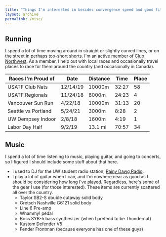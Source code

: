 ```yaml
---
title: "Things I'm interested in besides convergence speed and good fits. "
layout: archive
permalink: /misc/
---
```


<!-- A variety of common markup showing how the theme styles them. -->

<!-- # Header one -->

## Running
I spend a lot of time moving around in straight or slightly curved lines, or on the street in perhaps too-short shorts. I'm an active member of [Club Northwest](https://www.clubnorthwest.org/). As a member, I help out with local races and occasionally travel places to race for them around the country (and occasionally in Canada).

<!-- ### Header three -->

<!-- #### Header four -->

<!-- ##### Header five -->

<!-- ###### Header six -->

<!-- ## Blockquotes -->

<!-- Single line blockquote:

> Stay hungry. Stay foolish.

Multi line blockquote with a cite reference:

> People think focus means saying yes to the thing you've got to focus on. But that's not what it means at all. It means saying no to the hundred other good ideas that there are. You have to pick carefully. I'm actually as proud of the things we haven't done as the things I have done. Innovation is saying no to 1,000 things.
 -->
<!-- <cite>Steve Jobs</cite> --- Apple Worldwide Developers' Conference, 1997 -->
<!-- {: .small} -->

<!-- ## Tables -->

| Races I'm Proud of    | Date    | Distance | Time  | Place |
| --------------------- | ------- | -------- | ----- | ----- |
| USATF Club Nats       | 12/14/19| 10000m   | 32:27 | 58    |
| USATF Regionals       | 11/24/18| 8000m    | 24:23 | 4     |
| Vancouver Sun Run     | 4/22/18 | 10000m   | 31:13 | 20    |
| Seattle vs Portland   | 5/24/21 | 3000m    | 8:28  | 2     |
| UW Dempsey Indoor     | 2/8/18  | 1600m    | 4:19  | 1     |
| Labor Day Half        | 9/2/19  | 13.1 mi  | 70:57 | 34    |

<!-- ## Definition Lists -->

<!-- Definition List Title -->
<!-- :   Definition list division. -->

<!-- Startup -->
<!-- :   A startup company or startup is a company or temporary organization designed to search for a repeatable and scalable business model. -->

<!-- #dowork -->
<!-- :   Coined by Rob Dyrdek and his personal body guard Christopher "Big Black" Boykins, "Do Work" works as a self motivator, to motivating your friends. -->

<!-- Do It Live -->
<!-- :   I'll let Bill O'Reilly [explain](https://www.youtube.com/watch?v=O_HyZ5aW76c "We'll Do It Live") this one. -->

## Music
I spend a lot of time listening to music, playing guitar, and going to concerts, so I figured I should include some stuff about that here.
  * I used to DJ for the UW student radio station, [Rainy Dawg Radio](https://rainydawg.org/).
  * I play a lot of guitar when I can, and I'm nowhere near as good as I should be considering how long I've played. Regardless, here's some of the gear I use (for those interested). These items are currently scattered all over the country.
      * Taylor SB2-S double cutaway solid body
      * Gretsch Nashville G6121 solid body
      * Line 6 Pre-amp
      * Whammy! pedal
      * Boss SYB-5 bass synthesizer (when I pretend to be Thundercat)
      * Kustom Defender V5
      * Fender Frontman (because everyone has one of these guys)


<!-- ## Buttons -->

<!-- Make any link standout more when applying the `.btn` class. -->

<!-- ```html -->
<!-- <a href="#" class="btn--success">Success Button</a> -->
<!-- ``` -->

<!-- [Primary Button](#){: .btn}
[Success Button](#){: .btn .btn--success}
[Warning Button](#){: .btn .btn--warning}
[Danger Button](#){: .btn .btn--danger}
[Info Button](#){: .btn .btn--info}
[Inverse Button](#){: .btn .btn--inverse}
[Light Outline Button](#){: .btn .btn--light-outline} -->

<!-- ```markdown
[Primary Button Text](#link){: .btn}
[Success Button Text](#link){: .btn .btn--success}
[Warning Button Text](#link){: .btn .btn--warning}
[Danger Button Text](#link){: .btn .btn--danger}
[Info Button Text](#link){: .btn .btn--info}
[Inverse Button](#link){: .btn .btn--inverse}
[Light Outline Button](#link){: .btn .btn--light-outline}
```

[X-Large Button](#){: .btn .btn--x-large}
[Large Button](#){: .btn .btn--large}
[Default Button](#){: .btn}
[Small Button](#){: .btn .btn--small}

```markdown
[X-Large Button](#link){: .btn .btn--x-large}
[Large Button](#link){: .btn .btn--large}
[Default Button](#link){: .btn}
[Small Button](#link){: .btn .btn--small}
``` -->

<!-- ## Notices

**Watch out!** You can also add notices by appending `{: .notice}` to a paragraph.
{: .notice}

## HTML Tags

### Address Tag

<address>
  1 Infinite Loop<br /> Cupertino, CA 95014<br /> United States
</address>

### Anchor Tag (aka. Link)

This is an example of a [link](http://apple.com "Apple").

### Abbreviation Tag

The abbreviation CSS stands for "Cascading Style Sheets".

*[CSS]: Cascading Style Sheets

### Cite Tag

"Code is poetry." ---<cite>Automattic</cite>

### Code Tag

You will learn later on in these tests that `word-wrap: break-word;` will be your best friend.

### Strike Tag

This tag will let you <strike>strikeout text</strike>.

### Emphasize Tag

The emphasize tag should _italicize_ text.

### Insert Tag

This tag should denote <ins>inserted</ins> text.

### Keyboard Tag

This scarcely known tag emulates <kbd>keyboard text</kbd>, which is usually styled like the `<code>` tag.

### Preformatted Tag

This tag styles large blocks of code.

<pre>
.post-title {
  margin: 0 0 5px;
  font-weight: bold;
  font-size: 38px;
  line-height: 1.2;
  and here's a line of some really, really, really, really long text, just to see how the PRE tag handles it and to find out how it overflows;
}
</pre>

### Quote Tag

<q>Developers, developers, developers&#8230;</q> &#8211;Steve Ballmer

### Strong Tag

This tag shows **bold text**.

### Subscript Tag

Getting our science styling on with H<sub>2</sub>O, which should push the "2" down.

### Superscript Tag

Still sticking with science and Albert Einstein's E = MC<sup>2</sup>, which should lift the 2 up.

### Variable Tag

This allows you to denote <var>variables</var>. -->